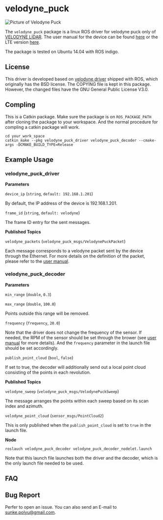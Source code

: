 # velodyne\_puck

![Picture of Velodyne Puck](http://velodynelidar.com/images/products/vlp-16/puck.png)

The `velodyne_puck` package is a linux ROS driver for velodyne puck only of [VELODYNE LIDAR](http://velodynelidar.com/). The user manual for the device can be found [here](http://velodynelidar.com/vlp-16.html) or the LTE version [here](http://velodynelidar.com/vlp-16-lite.html).

The package is tested on Ubuntu 14.04 with ROS indigo.

## License
This driver is developed based on [velodyne driver](http://wiki.ros.org/velodyne_driver) shipped with ROS, which originally has the BSD license. The COPYING file is kept in this package. However, the changed files have the GNU General Public License V3.0.

## Compling
This is a Catkin package. Make sure the package is on `ROS_PACKAGE_PATH` after cloning the package to your workspace. And the normal procedure for compling a catkin package will work.

```
cd your_work_space
catkin_make --pkg velodyne_puck_driver velodyne_puck_decoder --cmake-args -DCMAKE_BUILD_TYPE=Release
```

## Example Usage

### velodyne_puck_driver

**Parameters**

`device_ip` (`string`, `default: 192.168.1.201`)

By default, the IP address of the device is 192.168.1.201.

`frame_id` (`string`, `default: velodyne`)

The frame ID entry for the sent messages.

**Published Topics**

`velodyne_packets` (`velodyne_puck_msgs/VelodynePuckPacket`)

Each message corresponds to a velodyne packet sent by the device through the Ethernet. For more details on the definition of the packet, please refer to the [user manual](http://velodynelidar.com/docs/manuals/63-9243%20Rev%20B%20User%20Manual%20and%20Programming%20Guide,VLP-16.pdf).

### velodyne_puck_decoder

**Parameters**

`min_range` (`double`, `0.3`)

`max_range` (`double`, `100.0`)

Points outside this range will be removed.

`frequency` (`frequency`, `20.0`)

Note that the driver does not change the frequency of the sensor. If needed, the RPM of the sensor should be set through the brower (see [user manual](http://velodynelidar.com/docs/manuals/63-9243%20Rev%20B%20User%20Manual%20and%20Programming%20Guide,VLP-16.pdf) for more details). And the `frequency` parameter in the launch file should be set accordingly.

`publish_point_cloud` (`bool`, `false`)

If set to true, the decoder will additionally send out a local point cloud consisting of the points in each revolution.

**Published Topics**

`velodyne_sweep` (`velodyne_puck_msgs/VelodynePuckSweep`)

The message arranges the points within each sweep based on its scan index and azimuth.

`velodyne_point_cloud` (`sensor_msgs/PointCloud2`)

This is only published when the `publish_point_cloud` is set to `true` in the launch file.

**Node**

```
roslauch velodyne_puck_decoder velodyne_puck_decoder_nodelet.launch
```

Note that this launch file launches both the driver and the decoder, which is the only launch file needed to be used.


## FAQ


## Bug Report

Perfer to open an issue. You can also send an E-mail to sunke.polyu@gmail.com.
